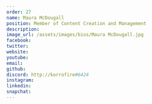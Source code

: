 ```yaml
---
order: 27
name: Maura McDougall
position: Member of Content Creation and Management
description: 
image_url: /assets/images/bios/Maura McDougall.jpg
facebook: 
twitter: 
website: 
youtube: 
email: 
github: 
discord: http://korrofire#6424
instagram: 
linkedin: 
snapchat: 
---
```

